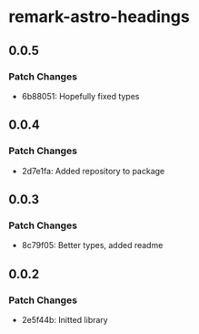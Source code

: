 # remark-astro-headings

## 0.0.5

### Patch Changes

- 6b88051: Hopefully fixed types

## 0.0.4

### Patch Changes

- 2d7e1fa: Added repository to package

## 0.0.3

### Patch Changes

- 8c79f05: Better types, added readme

## 0.0.2

### Patch Changes

- 2e5f44b: Initted library
